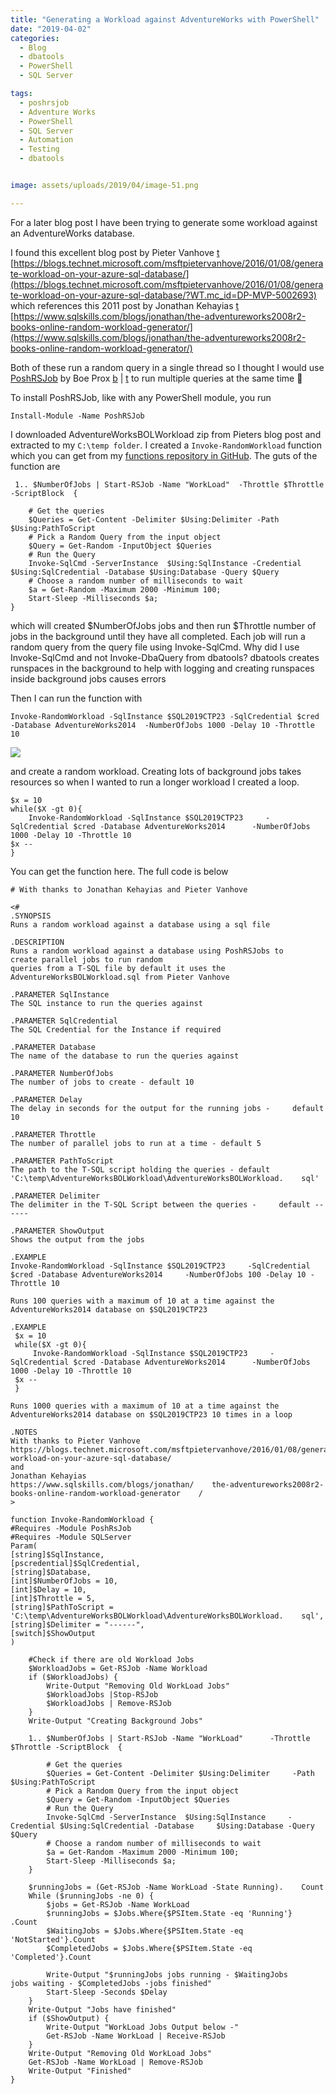```yaml
---
title: "Generating a Workload against AdventureWorks with PowerShell"
date: "2019-04-02" 
categories:
  - Blog
  - dbatools
  - PowerShell
  - SQL Server

tags:
  - poshrsjob
  - Adventure Works
  - PowerShell
  - SQL Server
  - Automation
  - Testing
  - dbatools


image: assets/uploads/2019/04/image-51.png

---
```

For a later blog post I have been trying to generate some workload against an AdventureWorks database.

I found this excellent blog post by Pieter Vanhove [t](https://twitter.com/Pieter_Vanhove) [https://blogs.technet.microsoft.com/msftpietervanhove/2016/01/08/generate-workload-on-your-azure-sql-database/](https://blogs.technet.microsoft.com/msftpietervanhove/2016/01/08/generate-workload-on-your-azure-sql-database/?WT.mc_id=DP-MVP-5002693) which references this 2011 post by Jonathan Kehayias [t](https://twitter.com/SQLPoolBoy)  
[https://www.sqlskills.com/blogs/jonathan/the-adventureworks2008r2-books-online-random-workload-generator/](https://www.sqlskills.com/blogs/jonathan/the-adventureworks2008r2-books-online-random-workload-generator/)

Both of these run a random query in a single thread so I thought I would use [PoshRSJob](https://www.powershellgallery.com/packages/PoshRSJob/1.7.4.4) by Boe Prox [b](https://learn-powershell.net/) | [t](https://twitter.com/proxb) to run multiple queries at the same time 🙂

To install PoshRSJob, like with any PowerShell module, you run
    
    Install-Module -Name PoshRSJob

I downloaded AdventureWorksBOLWorkload zip from Pieters blog post and extracted to my `C:\temp folder`. I created a `Invoke-RandomWorkload` function which you can get from my [functions repository in GitHub](https://github.com/SQLDBAWithABeard/Functions). The guts of the function are

     1.. $NumberOfJobs | Start-RSJob -Name "WorkLoad"  -Throttle $Throttle -ScriptBlock  {

        # Get the queries
        $Queries = Get-Content -Delimiter $Using:Delimiter -Path $Using:PathToScript 
        # Pick a Random Query from the input object 
        $Query = Get-Random -InputObject $Queries 
        # Run the Query
        Invoke-SqlCmd -ServerInstance  $Using:SqlInstance -Credential $Using:SqlCredential -Database $Using:Database -Query $Query 
        # Choose a random number of milliseconds to wait
        $a = Get-Random -Maximum 2000 -Minimum 100; 
        Start-Sleep -Milliseconds $a;     
    } 
which will created $NumberOfJobs jobs and then run $Throttle number of jobs in the background until they have all completed. Each job will run a random query from the query file using Invoke-SqlCmd. Why did I use Invoke-SqlCmd and not Invoke-DbaQuery from dbatools? dbatools creates runspaces in the background to help with logging and creating runspaces inside background jobs causes errors

Then I can run the function with

    Invoke-RandomWorkload -SqlInstance $SQL2019CTP23 -SqlCredential $cred -Database AdventureWorks2014  -NumberOfJobs 1000 -Delay 10 -Throttle 10

[![](https://blog.robsewell.com/assets/uploads/2019/03/image-51.png?resize=630%2C256&ssl=1)](https://blog.robsewell.com/assets/uploads/2019/03/image-51.png?ssl=1)

and create a random workload. Creating lots of background jobs takes resources so when I wanted to run a longer workload I created a loop.

    $x = 10
    while($X -gt 0){
        Invoke-RandomWorkload -SqlInstance $SQL2019CTP23     -SqlCredential $cred -Database AdventureWorks2014      -NumberOfJobs 1000 -Delay 10 -Throttle 10
    $x --
    }

You can get the function here. The full code is below

    # With thanks to Jonathan Kehayias and Pieter Vanhove
    
    <#
    .SYNOPSIS
    Runs a random workload against a database using a sql file
    
    .DESCRIPTION
    Runs a random workload against a database using PoshRSJobs to     create parallel jobs to run random 
    queries from a T-SQL file by default it uses the     AdventureWorksBOLWorkload.sql from Pieter Vanhove
    
    .PARAMETER SqlInstance
    The SQL instance to run the queries against
    
    .PARAMETER SqlCredential
    The SQL Credential for the Instance if required
    
    .PARAMETER Database
    The name of the database to run the queries against
    
    .PARAMETER NumberOfJobs
    The number of jobs to create - default 10
    
    .PARAMETER Delay
    The delay in seconds for the output for the running jobs -     default 10
    
    .PARAMETER Throttle
    The number of parallel jobs to run at a time - default 5
    
    .PARAMETER PathToScript
    The path to the T-SQL script holding the queries - default     'C:\temp\AdventureWorksBOLWorkload\AdventureWorksBOLWorkload.    sql'
    
    .PARAMETER Delimiter
    The delimiter in the T-SQL Script between the queries -     default ------
    
    .PARAMETER ShowOutput
    Shows the output from the jobs
    
    .EXAMPLE
    Invoke-RandomWorkload -SqlInstance $SQL2019CTP23     -SqlCredential $cred -Database AdventureWorks2014     -NumberOfJobs 100 -Delay 10 -Throttle 10 
    
    Runs 100 queries with a maximum of 10 at a time against the     AdventureWorks2014 database on $SQL2019CTP23
    
    .EXAMPLE
     $x = 10
     while($X -gt 0){
         Invoke-RandomWorkload -SqlInstance $SQL2019CTP23     -SqlCredential $cred -Database AdventureWorks2014      -NumberOfJobs 1000 -Delay 10 -Throttle 10
     $x --
     }
    
    Runs 1000 queries with a maximum of 10 at a time against the     AdventureWorks2014 database on $SQL2019CTP23 10 times in a loop
    
    .NOTES
    With thanks to Pieter Vanhove
    https://blogs.technet.microsoft.com/msftpietervanhove/2016/01/08/generate-workload-on-your-azure-sql-database/
    and
    Jonathan Kehayias
    https://www.sqlskills.com/blogs/jonathan/    the-adventureworks2008r2-books-online-random-workload-generator    /
    >
    
    function Invoke-RandomWorkload {
    #Requires -Module PoshRsJob
    #Requires -Module SQLServer
    Param(
    [string]$SqlInstance,
    [pscredential]$SqlCredential,
    [string]$Database,
    [int]$NumberOfJobs = 10,
    [int]$Delay = 10,
    [int]$Throttle = 5,
    [string]$PathToScript =     'C:\temp\AdventureWorksBOLWorkload\AdventureWorksBOLWorkload.    sql',
    [string]$Delimiter = "------",
    [switch]$ShowOutput
    )
        
        #Check if there are old Workload Jobs  
        $WorkloadJobs = Get-RSJob -Name Workload 
        if ($WorkloadJobs) {
            Write-Output "Removing Old WorkLoad Jobs"
            $WorkloadJobs |Stop-RSJob
            $WorkloadJobs | Remove-RSJob
        }
        Write-Output "Creating Background Jobs"     
    
        1.. $NumberOfJobs | Start-RSJob -Name "WorkLoad"      -Throttle $Throttle -ScriptBlock  {
    
            # Get the queries
            $Queries = Get-Content -Delimiter $Using:Delimiter     -Path $Using:PathToScript 
            # Pick a Random Query from the input object 
            $Query = Get-Random -InputObject $Queries 
            # Run the Query
            Invoke-SqlCmd -ServerInstance  $Using:SqlInstance     -Credential $Using:SqlCredential -Database     $Using:Database -Query $Query 
            # Choose a random number of milliseconds to wait
            $a = Get-Random -Maximum 2000 -Minimum 100; 
            Start-Sleep -Milliseconds $a;     
        } 
     
        $runningJobs = (Get-RSJob -Name WorkLoad -State Running).    Count
        While ($runningJobs -ne 0) {
            $jobs = Get-RSJob -Name WorkLoad
            $runningJobs = $Jobs.Where{$PSItem.State -eq 'Running'}    .Count
            $WaitingJobs = $Jobs.Where{$PSItem.State -eq     'NotStarted'}.Count
            $CompletedJobs = $Jobs.Where{$PSItem.State -eq     'Completed'}.Count
                 
            Write-Output "$runningJobs jobs running - $WaitingJobs     jobs waiting - $CompletedJobs -jobs finished"
            Start-Sleep -Seconds $Delay
        }
        Write-Output "Jobs have finished"
        if ($ShowOutput) {
            Write-Output "WorkLoad Jobs Output below -"
            Get-RSJob -Name WorkLoad | Receive-RSJob
        }
        Write-Output "Removing Old WorkLoad Jobs"
        Get-RSJob -Name WorkLoad | Remove-RSJob
        Write-Output "Finished"
    }
